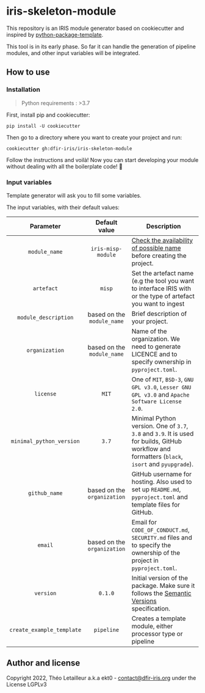 # iris-skeleton-module

This repository is an IRIS module generator based on cookiecutter and inspired by [python-package-template](https://github.com/TezRomacH/python-package-template).

This tool is in its early phase. So far it can handle the generation of pipeline modules, and other input variables will be integrated.

## How to use

### Installation

> Python requirements : >3.7

First, install pip and cookiecutter:
```commandline
pip install -U cookiecutter
```

Then go to a directory where you want to create your project and run:

```commandline
cookiecutter gh:dfir-iris/iris-skeleton-module
```

Follow the instructions and voilà! Now you can start developing your module without dealing with all the boilerplate code! :tada:

### Input variables

Template generator will ask you to fill some variables.

The input variables, with their default values:

|       **Parameter**       |      **Default value**      | **Description**                                                                                                                                  |
|:-------------------------:|:---------------------------:|--------------------------------------------------------------------------------------------------------------------------------------------------|
|       `module_name`       |     `iris-misp-module`      | [Check the availability of possible name](http://ivantomic.com/projects/ospnc/) before creating the project.                                     |
|        `artefact`         |           `misp`            | Set the artefact name (e.g the tool you want to interface IRIS with or the type of artefact you want to ingest                                   |
|   `module_description`    | based on the `module_name`  | Brief description of your project.                                                                                                               |
|      `organization`       | based on the `module_name`  | Name of the organization. We need to generate LICENCE and to specify ownership in `pyproject.toml`.                                              |
|         `license`         |            `MIT`            | One of `MIT`, `BSD-3`, `GNU GPL v3.0`, `Lesser GNU GPL v3.0` and `Apache Software License 2.0`.                                                  |
| `minimal_python_version`  |            `3.7`            | Minimal Python version. One of `3.7`, `3.8` and `3.9`. It is used for builds, GitHub workflow and formatters (`black`, `isort` and `pyupgrade`). |
|       `github_name`       | based on the `organization` | GitHub username for hosting. Also used to set up `README.md`, `pyproject.toml` and template files for GitHub.                                    |
|          `email`          | based on the `organization` | Email for `CODE_OF_CONDUCT.md`, `SECURITY.md` files and to specify the ownership of the project in `pyproject.toml`.                             |
|         `version`         |           `0.1.0`           | Initial version of the package. Make sure it follows the [Semantic Versions](https://semver.org/) specification.                                 |
| `create_example_template` |         `pipeline`          | Creates a template module, either processor type or pipeline                                                                                     |


## Author and license

Copyright 2022, Théo Letailleur a.k.a ekt0 - contact@dfir-iris.org under the License LGPLv3